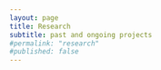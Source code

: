 ```yaml
---
layout: page
title: Research
subtitle: past and ongoing projects
#permalink: "research"
#published: false
---
```

